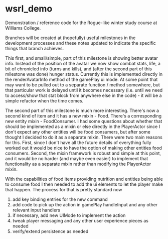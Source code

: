 # wsrl_demo
Demonstration / reference code for the Rogue-like winter study course at Williams College.

Branches will be created at (hopefully) useful milestones in the development processes and these notes updated to indicate the specific things that branch achieves.

This first, and small/simple, part of this milestone is showing better avatar info. Instead of the position of the avatar we now show combat stats, life, a bit of chronicled info (turns and kills), and (after the second part of this milestone was done) hunger status. Currently this is implemented directly in the renderAvatarInfo method of the gamePlay ui mode. At some point that may want to be pulled out to a separate function / method somewhere, but that particular work is delayed until it becomes necessary (i.e. until we need to access/show that stat block from anywhere else in the code) - it will be a simple refactor when the time comes.

The second part of this milestone is much more interesting. There's now a second kind of item and it has a new mixin - Food. There's a corresponding new entity mixin - FoodConsumer. I had some questions about whether that should be implemented as a mixin or else directly in the PlayerActor since I don't expect any other entities will be food consumers, but after some thought I decided to do it as a separate mixin. There were two main reasons for this. First, since I don't have all the future details of everything fully worked out it would be nice to have the option of making other entities food consumers. Second, the mixin framework is robust and simple at this point, and it would be no harder (and maybe even easier) to implement that functionality as a separate mixin rather than modifying the PlayerActor mixin.

With the capabilities of food items providing nutrition and entities being able to consume food I then needed to add the ui elements to let the player make that happen. The process for that is pretty standard now
1) add key binding entries for the new command
2) add code to pick up the action in gamePlay handleInput and any other relevant input handlers
3) if necessary, add new UIMode to implement the action
4) tweak player messaging and any other user experience pieces as needed
5) verify/extend persistence as needed
